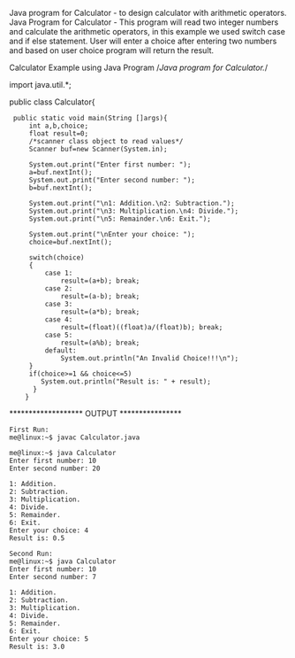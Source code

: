 Java program for Calculator - to design calculator with arithmetic operators.
Java Program for Calculator - This program will read two integer numbers and calculate the arithmetic operators, in this example we used switch case and if else statement. User will enter a choice after entering two numbers and based on user choice program will return the result.

Calculator Example using Java Program
/*Java program for Calculator.*/
 
import java.util.*;
 
public class Calculator{
 
     public static void main(String []args){
         int a,b,choice;
         float result=0;
         /*scanner class object to read values*/
         Scanner buf=new Scanner(System.in);
          
         System.out.print("Enter first number: ");
         a=buf.nextInt();
         System.out.print("Enter second number: ");
         b=buf.nextInt();
          
         System.out.print("\n1: Addition.\n2: Subtraction.");
         System.out.print("\n3: Multiplication.\n4: Divide.");
         System.out.print("\n5: Remainder.\n6: Exit.");
          
         System.out.print("\nEnter your choice: ");
         choice=buf.nextInt();
          
         switch(choice)
         {
             case 1:
                 result=(a+b); break;
             case 2:
                 result=(a-b); break;
             case 3:
                 result=(a*b); break;
             case 4:
                 result=(float)((float)a/(float)b); break;
             case 5:
                 result=(a%b); break;
             default:
                 System.out.println("An Invalid Choice!!!\n");
         }
         if(choice>=1 && choice<=5)
            System.out.println("Result is: " + result);
          }
        }
   
   ******************* OUTPUT ****************
    
    First Run:
    me@linux:~$ javac Calculator.java 

    me@linux:~$ java Calculator 
    Enter first number: 10
    Enter second number: 20 

    1: Addition.
    2: Subtraction. 
    3: Multiplication.
    4: Divide.
    5: Remainder. 
    6: Exit.
    Enter your choice: 4
    Result is: 0.5

    Second Run:
    me@linux:~$ java Calculator 
    Enter first number: 10
    Enter second number: 7

    1: Addition.
    2: Subtraction. 
    3: Multiplication.
    4: Divide.
    5: Remainder. 
    6: Exit.
    Enter your choice: 5
    Result is: 3.0

